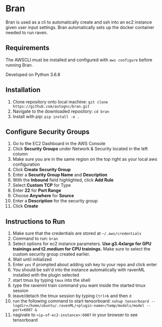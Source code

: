 # Bran

Bran is used as a cli to automatically create and ssh into an ec2 instance given user input settings. 
Bran automatically sets up the docker container needed to run raven.

## Requirements

The AWSCLI must be installed and configured with ```aws configure``` before running Bran.

Developed on Python 3.6.8

## Installation

1. Clone repository onto local machine: ```git clone https://github.com/autognc/bran.git```
2. Navigate to the downloaded repository: ```cd bran```
3. Install with pip: ```pip install -e .```

## Configure Security Groups

1. Go to the EC2 Dashboard in the AWS Console
2. Click **Security Groups** under Network & Security located in the left column
3. Make sure you are in the same region on the top right as your local aws configuration
4. Click **Create Security Group** 
5. Enter a **Security Group Name** and **Description**
6. With the **Inbound** field highlighted, click **Add Rule**
7. Select **Custom TCP** for Type
8. Enter **22** for **Port Range**
9. Choose **Anywhere** for **Source**
10. Enter a **Description** for the security group
11. Click **Create**

## Instructions to Run
1. Make sure that the credentials are stored at ```~/.aws/credentials```
2. Command to run: ```bran```
3. Select options for ec2 instance parameters. **Use g3.4xlarge for GPU trainings and t2.medium for CPU trainings.** Make sure to select the custom security group created earlier.
4. Wait until initialized
5. Enter ```yes``` if prompted about adding ssh key to your repo and click enter
6. You should be ssh'd into the instance automatically with ravenML installed with the plugin selected
7. start tmux by typing `tmux` into the shell
8. type the ravenml train command you want inside the started tmux session
9. leave/detach the tmux session by typing `Ctrl+b` and then `d`
10. run the following command to start tensorboard: `nohup tensorboard --logdir=/home/ubuntu/.ravenML/<plugin-name>/temp/models/model --port=6007 &`
11. nagivate to `<ip-of-ec2-instance>:6007` in your browser to see tensorboard